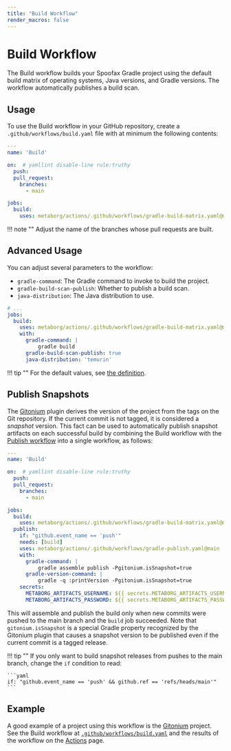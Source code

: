 ```yaml
---
title: "Build Workflow"
render_macros: false
---
```

# Build Workflow
The Build workflow builds your Spoofax Gradle project using the default build matrix of operating systems, Java versions, and Gradle versions. The workflow automatically publishes a build scan.


## Usage
To use the Build workflow in your GitHub repository, create a `.github/workflows/build.yaml` file with at minimum the following contents:

```yaml title=".github/workflows/build.yaml"
---
name: 'Build'

on:  # yamllint disable-line rule:truthy
  push:
  pull_request:
    branches:
      - main

jobs:
  build:
    uses: metaborg/actions/.github/workflows/gradle-build-matrix.yaml@main
```

!!! note ""
    Adjust the name of the branches whose pull requests are built.


## Advanced Usage
You can adjust several parameters to the workflow:

- `gradle-command`: The Gradle command to invoke to build the project.
- `gradle-build-scan-publish`: Whether to publish a build scan.
- `java-distribution`: The Java distribution to use.

```yaml title=".github/workflows/build.yaml"
# ...
jobs:
  build:
    uses: metaborg/actions/.github/workflows/gradle-build-matrix.yaml@main
    with:
      gradle-command: |
          gradle build
      gradle-build-scan-publish: true
      java-distribution: 'temurin'
```

!!! tip ""
    For the default values, see [the definition](https://github.com/metaborg/actions/blob/main/.github/workflows/gradle-build-matrix.yaml).


## Publish Snapshots
The [Gitonium](https://github.com/metaborg/gitonium) plugin derives the version of the project from the tags on the Git repository. If the current commit is not tagged, it is considered a _snapshot_ version. This fact can be used to automatically publish snapshot artifacts on each successful build by combining the Build workflow with the [Publish workflow](./publish-workflow.md) into a single workflow, as follows:

```yaml title=".github/workflows/build.yaml"
---
name: 'Build'

on:  # yamllint disable-line rule:truthy
  push:
  pull_request:
    branches:
      - main

jobs:
  build:
    uses: metaborg/actions/.github/workflows/gradle-build-matrix.yaml@main
  publish:
    if: "github.event_name == 'push'"
    needs: [build]
    uses: metaborg/actions/.github/workflows/gradle-publish.yaml@main
    with:
      gradle-command: |
          gradle assemble publish -Pgitonium.isSnapshot=true
      gradle-version-command: |
          gradle -q :printVersion -Pgitonium.isSnapshot=true
    secrets:
      METABORG_ARTIFACTS_USERNAME: ${{ secrets.METABORG_ARTIFACTS_USERNAME }}
      METABORG_ARTIFACTS_PASSWORD: ${{ secrets.METABORG_ARTIFACTS_PASSWORD }}
```

This will assemble and publish the build only when new commits were pushed to the main branch and the `build` job succeeded. Note that `gitonium.isSnapshot` is a special Gradle property recognized by the Gitonium plugin that causes a snapshot version to be published even if the current commit is a tagged release.

!!! tip ""
    If you only want to build snapshot releases from pushes to the main branch, change the `if` condition to read:

    ```yaml
    if: "github.event_name == 'push' && github.ref == 'refs/heads/main'"
    ```


## Example
A good example of a project using this workflow is the [Gitonium](https://github.com/metaborg/gitonium) project. See the Build workflow at [`.github/workflows/build.yaml`](https://github.com/metaborg/gitonium/blob/master/.github/workflows/build.yaml) and the results of the workflow on the [Actions](https://github.com/metaborg/gitonium/actions/workflows/build.yaml) page.
